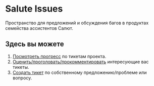 # Salute Issues

Пространство для предложений и обсуждения багов в продуктах семейства ассистентов Салют.

## Здесь вы можете

1. [Посмотреть прогресс](https://github.com/sberdevices/salute-issues/projects/1) по тикетам проекта.
2. [Оценить/проголовать/прокомментировать](https://github.com/sberdevices/salute-issues/issues) интересующие вас тикеты.
3. [Создать тикет](https://github.com/sberdevices/salute-issues/issues/new) по собственному предложению/проблеме или вопросу.
